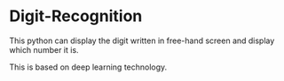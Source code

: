 # Digit-Recognition

This python can display the digit written in free-hand screen and display which number it is.

This is based on deep learning technology.
